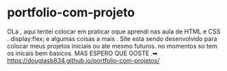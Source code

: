 # portfolio-com-projeto
OLa , aqui tentei colocar em praticar oque aprendi nas aula de HTML e CSS . display:flex; e algumas coisas a mais .
 Site esta sendo desenvolvido para colocar meus projetos  iniciais ou ate mesmo futuros. no momentos so tem os inicais bem basicos. 
                   MAS ESPERO QUE GOSTE .➡ https://douglasb834.github.io/portfolio-com-projetos/
